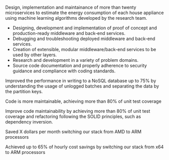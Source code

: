 Design, implementation and maintainance of more than twenty microservices to estimate the energy consumption of each house appliance using machine learning algorithms developed by the research team.

- Designing, development and implementation of proof of concept and production-ready middleware and back-end services.
- Debugging and troubleshooting deployed middleware and back-end services.
- Creation of extensible, modular middleware/back-end services to be used by other layers.
- Research and development in a variety of problem domains.
- Source code documentation and properly adherence to security guidance and compliance with coding standards.

Improved the performance in writing to a NoSQL database up to 75% by understanding the usage of unlogged batches and separating the data by the partition keys.


Code is more maintainable, achieving more than 80% of unit test coverage


Improve code maintainability by achieving more than 80% of unit test coverage and refactoring following the SOLID principles, such as dependency inversion.


Saved X dollars per month switching our stack from AMD to ARM processors

Achieved up to 65% of hourly cost savings by switching our stack from x64 to ARM processors

